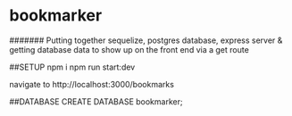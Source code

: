 # bookmarker
####### Putting together sequelize, postgres database, express server & getting database data to show up on the front end via a get route

##SETUP
npm i 
npm run start:dev

navigate to http://localhost:3000/bookmarks

##DATABASE
CREATE DATABASE bookmarker;

